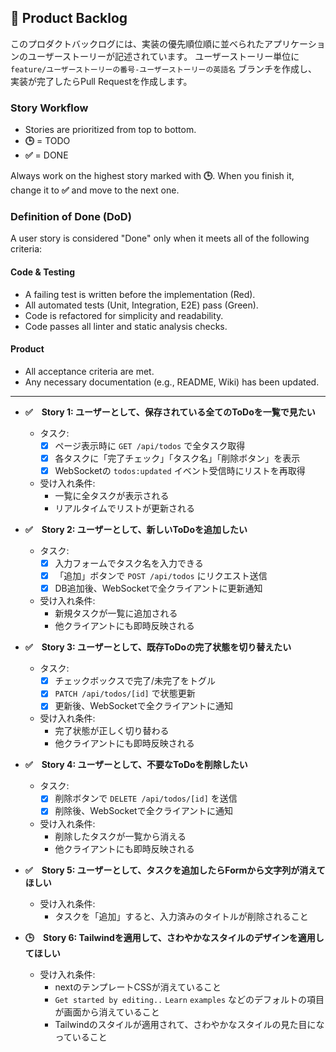 ## 📝 Product Backlog

このプロダクトバックログには、実装の優先順位順に並べられたアプリケーションのユーザーストーリーが記述されています。
ユーザーストーリー単位に `feature/ユーザーストーリーの番号-ユーザーストーリーの英語名` ブランチを作成し、
実装が完了したらPull Requestを作成します。

### **Story Workflow**

* Stories are prioritized from top to bottom.
* **🕒** = TODO
* **✅** = DONE

Always work on the highest story marked with **🕒**. When you finish it, change it to **✅** and move to the next one.

### **Definition of Done (DoD)**

A user story is considered "Done" only when it meets all of the following criteria:

#### **Code & Testing**
* A failing test is written before the implementation (Red).
* All automated tests (Unit, Integration, E2E) pass (Green).
* Code is refactored for simplicity and readability.
* Code passes all linter and static analysis checks.

#### **Product**
* All acceptance criteria are met.
* Any necessary documentation (e.g., README, Wiki) has been updated.

---

- **✅　Story 1: ユーザーとして、保存されている全てのToDoを一覧で見たい**
  - タスク:
    - [x] ページ表示時に `GET /api/todos` で全タスク取得
    - [x] 各タスクに「完了チェック」「タスク名」「削除ボタン」を表示
    - [x] WebSocketの `todos:updated` イベント受信時にリストを再取得
  - 受け入れ条件:
    - 一覧に全タスクが表示される
    - リアルタイムでリストが更新される

- **✅　Story 2: ユーザーとして、新しいToDoを追加したい**
  - タスク:
    - [x] 入力フォームでタスク名を入力できる
    - [x] 「追加」ボタンで `POST /api/todos` にリクエスト送信
    - [x] DB追加後、WebSocketで全クライアントに更新通知
  - 受け入れ条件:
    - 新規タスクが一覧に追加される
    - 他クライアントにも即時反映される

- **✅　Story 3: ユーザーとして、既存ToDoの完了状態を切り替えたい**
  - タスク:
    - [x] チェックボックスで完了/未完了をトグル
    - [x] `PATCH /api/todos/[id]` で状態更新
    - [x] 更新後、WebSocketで全クライアントに通知
  - 受け入れ条件:
    - 完了状態が正しく切り替わる
    - 他クライアントにも即時反映される

- **✅　Story 4: ユーザーとして、不要なToDoを削除したい**
  - タスク:
    - [x] 削除ボタンで `DELETE /api/todos/[id]` を送信
    - [x] 削除後、WebSocketで全クライアントに通知
  - 受け入れ条件:
    - 削除したタスクが一覧から消える
    - 他クライアントにも即時反映される

- **✅　Story 5: ユーザーとして、タスクを追加したらFormから文字列が消えてほしい**
  - 受け入れ条件:
    - タスクを「追加」すると、入力済みのタイトルが削除されること

- **🕒　Story 6: Tailwindを適用して、さわやかなスタイルのデザインを適用してほしい**
  - 受け入れ条件:
    - nextのテンプレートCSSが消えていること
    - `Get started by editing..` `Learn` `examples` などのデフォルトの項目が画面から消えていること
    - Tailwindのスタイルが適用されて、さわやかなスタイルの見た目になっていること
